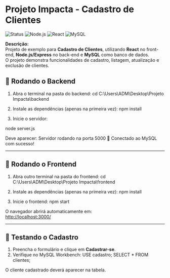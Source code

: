 #  Projeto Impacta - Cadastro de Clientes

![Status](https://img.shields.io/badge/status-em%20desenvolvimento-yellow)
![Node.js](https://img.shields.io/badge/Back--end-Node.js-brightgreen)
![React](https://img.shields.io/badge/Front--end-React-blue)
![MySQL](https://img.shields.io/badge/Banco-MySQL-orange)

**Descrição:**  
Projeto de exemplo para **Cadastro de Clientes**, utilizando **React** no front-end, **Node.js/Express** no back-end e **MySQL** como banco de dados.  
O projeto demonstra funcionalidades de cadastro, listagem, atualização e exclusão de clientes.


## 🔹 Rodando o Backend

1. Abra o terminal na pasta do backend:
cd C:\Users\ADM\Desktop\Projeto Impacta\backend

2. Instale as dependências (apenas na primeira vez):
npm install

3. Inicie o servidor:
   
node server.js

Deve aparecer:
Servidor rodando na porta 5000 🚀
Conectado ao MySQL com sucesso!

---

## 🔹 Rodando o Frontend

1. Abra outro terminal na pasta do frontend:
cd C:\Users\ADM\Desktop\Projeto Impacta\frontend

2. Instale as dependências (apenas na primeira vez):
npm install

3. Inicie o frontend:
npm start

O navegador abrirá automaticamente em:  
[http://localhost:3000/](http://localhost:3000/)

---

## 🔹 Testando o Cadastro

1. Preencha o formulário e clique em **Cadastrar-se**.  
2. Verifique no MySQL Workbench:
USE cadastro;
SELECT * FROM clientes;

O cliente cadastrado deverá aparecer na tabela.
